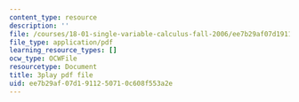 ```yaml
---
content_type: resource
description: ''
file: /courses/18-01-single-variable-calculus-fall-2006/ee7b29af07d1911250710c608f553a2e_4sTKcvYMNxk.pdf
file_type: application/pdf
learning_resource_types: []
ocw_type: OCWFile
resourcetype: Document
title: 3play pdf file
uid: ee7b29af-07d1-9112-5071-0c608f553a2e
---
```

